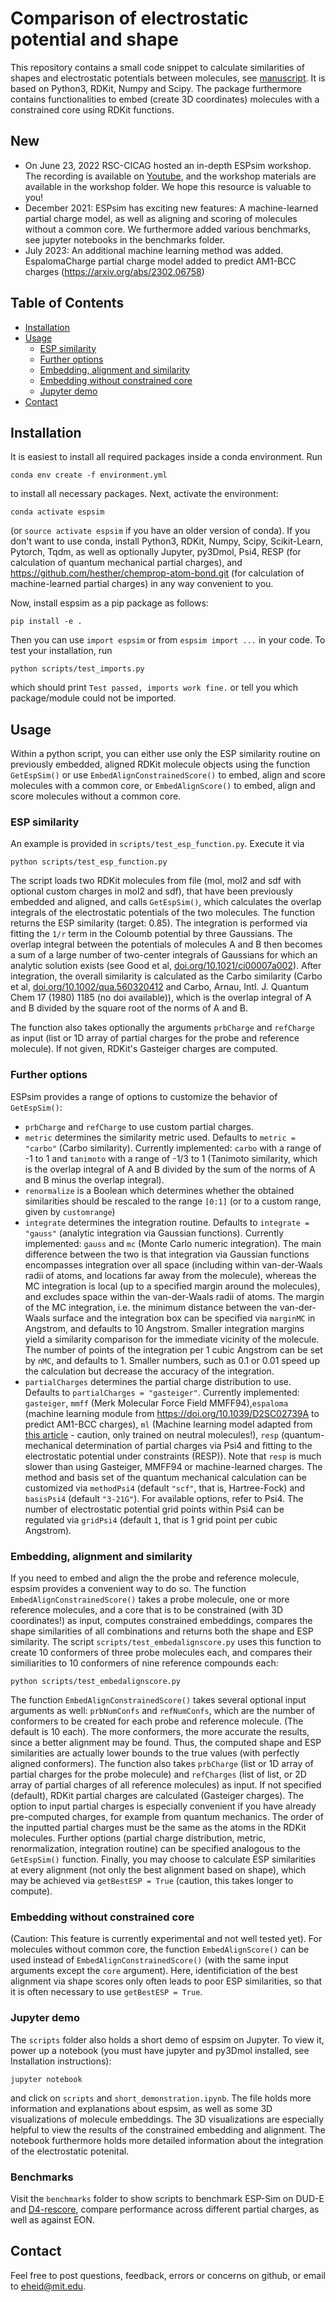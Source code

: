 # Comparison of electrostatic potential and shape
This repository contains a small code snippet to calculate similarities of shapes and electrostatic potentials between molecules, see [manuscript](https://doi.org/10.1021/acs.jcim.1c01535). It is based on Python3, RDKit, Numpy and Scipy. The package furthermore contains functionalities to embed (create 3D coordinates) molecules with a constrained core using RDKit functions.

## New

* On June 23, 2022 RSC-CICAG hosted an in-depth ESPsim workshop. The recording is available on [Youtube](https://www.youtube.com/watch?v=Ka08REoGYvI), and the workshop materials are available in the workshop folder. We hope this resource is valuable to you!
* December 2021: ESPsim has exciting new features: A machine-learned partial charge model, as well as aligning and scoring of molecules without a common core. We furthermore added various benchmarks, see jupyter notebooks in the benchmarks folder.
* July 2023: An additional machine learning method was added. EspalomaCharge partial charge model added to predict AM1-BCC charges (https://arxiv.org/abs/2302.06758)
  
## Table of Contents

- [Installation](#installation)
- [Usage](#usage)
  * [ESP similarity](#esp-similarity)
  * [Further options](#further-options)
  * [Embedding, alignment and similarity](#embedding-alignment-and-similarity)
  * [Embedding without constrained core](#embedding-without-constrained-core)
  * [Jupyter demo](#jupyter-demo)
- [Contact](#contact)

## Installation

It is easiest to install all required packages inside a conda environment. Run

`conda env create -f environment.yml`

to install all necessary packages. Next, activate the environment:

`conda activate espsim`

(or `source activate espsim` if you have an older version of conda). If you don't want to use conda, install Python3, RDKit, Numpy, Scipy, Scikit-Learn, Pytorch, Tqdm, as well as optionally Jupyter, py3Dmol, Psi4, RESP (for calculation of quantum mechanical partial charges), and https://github.com/hesther/chemprop-atom-bond.git (for calculation of machine-learned partial charges) in any way convenient to you.

Now, install espsim as a pip package as follows:

`pip install -e .`

Then you can use `import espsim` or from `espsim import ...` in your code. To test your installation, run

`python scripts/test_imports.py`

which should print `Test passed, imports work fine.` or tell you which package/module could not be imported.

## Usage

Within a python script, you can either use only the ESP similarity routine on previously embedded, aligned RDKit molecule objects using the function `GetEspSim()` or use `EmbedAlignConstrainedScore()` to embed, align and score molecules with a common core, or `EmbedAlignScore()` to embed, align and score molecules without a common core. 

### ESP similarity

An example is provided in `scripts/test_esp_function.py`. Execute it via

`python scripts/test_esp_function.py`

The script loads two RDKit molecules from file (mol, mol2 and sdf with optional custom charges in mol2 and sdf), that have been previously embedded and aligned, and calls `GetEspSim()`, which calculates the overlap integrals of the electrostatic potentials of the two molecules. The function returns the ESP similarity (target: 0.85). The integration is performed via fitting the `1/r` term in the Coloumb potential by three Gaussians. The overlap integral between the potentials of molecules A and B
then becomes a sum of a large number of two-center integrals of Gaussians for which an analytic solution exists (see Good et al, [doi.org/10.1021/ci00007a002](https://doi.org/10.1021/ci00007a002)). After integration, the overall similarity is calculated as the Carbo similarity (Carbo et al, [doi.org/10.1002/qua.560320412](https://doi.org/10.1002/qua.560320412) and Carbo, Arnau, Intl. J. Quantum Chem 17 (1980) 1185 (no doi available)), which is the overlap integral of A and B divided by the square root of the norms of A and B.

 The function also takes optionally the arguments `prbCharge`  and `refCharge` as input (list or 1D array of partial charges for the probe and reference molecule). If not given, RDKit's Gasteiger charges are computed.

### Further options

ESPsim provides a range of options to customize the behavior of `GetEspSim()`:

* `prbCharge`  and `refCharge` to use custom partial charges.
* `metric` determines the similarity metric used. Defaults to `metric = "carbo"` (Carbo similarity). Currently implemented: `carbo` with a range of -1 to 1 and `tanimoto` with a range of -1/3 to 1 (Tanimoto similarity, which is the overlap integral of A and B divided by the sum of the norms of A and B minus the overlap integral).
* `renormalize` is a Boolean which determines whether the obtained similarities should be rescaled to the range `[0:1]` (or to a custom range, given by `customrange`)
* `integrate` determines the integration routine. Defaults to `integrate = "gauss"` (analytic integration via Gaussian functions). Currently implemented: `gauss` and `mc` (Monte Carlo numeric integration). The main difference between the two is that integration via Gaussian functions encompasses integration over all space (including within van-der-Waals radii of atoms, and locations far away from the molecule), whereas the MC integration is local (up to a specified margin around the molecules), and excludes space within the van-der-Waals radii of atoms. The margin of the MC integration, i.e. the minimum distance between the van-der-Waals surface and the integration box can be specified via `marginMC` in Angstrom, and defaults to 10 Angstrom. Smaller integration margins yield a similarity comparison for the immediate vicinity of the molecule. The number of points of the integration per 1 cubic Angstrom can be set by `nMC`, and defaults to 1. Smaller numbers, such as 0.1 or 0.01 speed up the calculation but decrease the accuracy of the integration.
* `partialCharges` determines the partial charge distribution to use. Defaults to `partialCharges = "gasteiger"`. Currently implemented: `gasteiger`, `mmff` (Merk Molecular Force Field MMFF94),`espaloma` (machine learning module from https://doi.org/10.1039/D2SC02739A to predict AM1-BCC charges), `ml` (Machine learning model adapted from [this article](https://doi.org/10.1039/D0SC04823B) - caution, only trained on neutral molecules!), `resp` (quantum-mechanical determination of partial charges via Psi4 and fitting to the electrostatic potential under constraints (RESP)). Note that `resp` is much slower than using Gasteiger, MMFF94 or machine-learned charges. The method and basis set of the quantum mechanical calculation can be customized via `methodPsi4` (default `"scf"`, that is, Hartree-Fock) and `basisPsi4` (default `"3-21G"`). For available options, refer to Psi4. The number of electrostatic potential grid points within Psi4 can be regulated via `gridPsi4` (default `1`, that is 1 grid point per cubic Angstrom).


### Embedding, alignment and similarity

If you need to embed and align the the probe and reference molecule, espsim provides a convenient way to do so. The function `EmbedAlignConstrainedScore()` takes a probe molecule, one or more reference molecules, and a core that is to be constrained (with 3D coordinates!) as input, computes constrained embeddings, compares the shape similarities of all combinations and returns both the shape and ESP similarity. The script `scripts/test_embedalignscore.py` uses this function to create 10 conformers of three probe molecules each, and compares their similiarities to 10 conformers of nine reference compounds each:

`python scripts/test_embedalignscore.py`

The function `EmbedAlignConstrainedScore()` takes several optional input arguments as well: `prbNumConfs` and `refNumConfs`, which are the number of conformers to be created for each probe and reference molecule. (The default is 10 each). The more conformers, the more accurate the results, since a better alignment may be found. Thus, the computed shape and ESP similarities are actually lower bounds to the true values (with perfectly aligned conformers). The function also takes `prbCharge` (list or 1D array of partial charges for the probe molecule) and `refCharges` (list of list, or 2D array of partial charges of all reference molecules) as input. If not specified (default), RDKit partial charges are calculated (Gasteiger charges). The option to input partial charges is especially convenient if you have already pre-computed charges, for example from quantum mechanics. The order of the inputted partial charges must be the same as the atoms in the RDKit molecules. Further options (partial charge distribution, metric, renormalization, integration routine) can be specified analogous to the `GetEspSim()` function. Finally, you may choose to calculate ESP similarities at every alignment (not only the best alignment based on shape), which may be achieved via `getBestESP = True` (caution, this takes longer to compute).

### Embedding without constrained core

(Caution: This feature is currently experimental and not well tested yet). For molecules without common core, the function `EmbedAlignScore()` can be used instead of `EmbedAlignConstrainedScore()` (with the same input arguments except the `core` argument). Here, identificiation of the best alignment via shape scores only often leads to poor ESP similarities, so that it is often necessary to use `getBestESP = True`.

### Jupyter demo

The `scripts` folder also holds a short demo of espsim on Jupyter. To view it, power up a notebook (you must have jupyter and py3Dmol installed, see Installation instructions):

`jupyter notebook`

and click on `scripts` and `short_demonstration.ipynb`. The file holds more information and explanations about espsim, as well as some 3D visualizations of molecule embeddings. The 3D visualizations are especially helpful to view the results of the constrained embedding and alignment. The notebook furthermore holds more detailed information about the integration of the electrostatic potenital.

### Benchmarks

Visit the `benchmarks` folder to show scripts to benchmark ESP-Sim on DUD-E and [D4-rescore](https://github.com/ljmartin/d4-rescore), compare performance across different partial charges, as well as against EON.


## Contact
Feel free to post questions, feedback, errors or concerns on github, or email to eheid@mit.edu.
